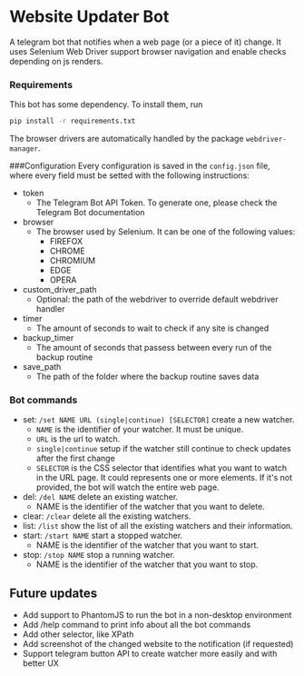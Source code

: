 # Website Updater Bot

A telegram bot that notifies when a web page (or a piece of it) change. It uses Selenium Web Driver
support browser navigation and enable checks depending on js renders.
<br>


### Requirements
This bot has some dependency. To install them, run

```bash
pip install -r requirements.txt
```
The browser drivers are automatically handled by the package `webdriver-manager`.

###Configuration
Every configuration is saved in the `config.json` file, where every field must be setted with the following instructions:
- token
  - The Telegram Bot API Token. To generate one, please check the Telegram Bot documentation
- browser
  - The browser used by Selenium. It can be one of the following values:
    - FIREFOX
    - CHROME
    - CHROMIUM
    - EDGE
    - OPERA
- custom_driver_path
  - Optional: the path of the webdriver to override default webdriver handler
- timer
  - The amount of seconds to wait to check if any site is changed
- backup_timer
  - The amount of seconds that passess between every run of the backup routine
- save_path
  - The path of the folder where the backup routine saves data


### Bot commands
- set: ```/set NAME URL (single|continue) [SELECTOR]``` create a new watcher.
    - `NAME` is the identifier of your watcher. It must be unique.
    - `URL` is the url to watch.
    - `single|continue` setup if the watcher still continue to check updates after the first change
    - `SELECTOR` is the CSS selector that identifies what you want to watch in the URL page. It could represents one or more elements. If it's not provided, the bot will watch the entire web page.
- del: ```/del NAME``` delete an existing watcher.
    - NAME is the identifier of the watcher that you want to delete.
- clear: ```/clear``` delete all the existing watchers.
- list: ```/list``` show the list of all the existing watchers and their information.
- start: ```/start NAME``` start a stopped watcher.
    - NAME is the identifier of the watcher that you want to start.
- stop: ```/stop NAME``` stop a running watcher.
    - NAME is the identifier of the watcher that you want to stop.

## Future updates
- Add support to PhantomJS to run the bot in a non-desktop environment
- Add /help command to print info about all the bot commands
- Add other selector, like XPath
- Add screenshot of the changed website to the notification (if requested)
- Support telegram button API to create watcher more easily and with better UX